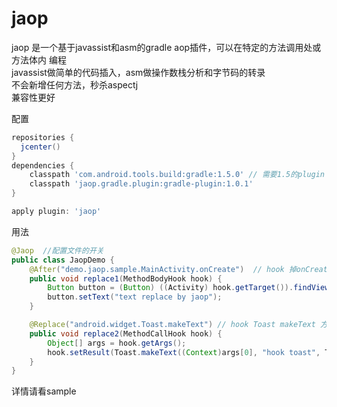 # jaop

jaop 是一个基于javassist和asm的gradle aop插件，可以在特定的方法调用处或方法体内 编程  
javassist做简单的代码插入，asm做操作数栈分析和字节码的转录  
 不会新增任何方法，秒杀aspectj  
 兼容性更好  

配置
```groovy
repositories {
  jcenter()
}
dependencies {
    classpath 'com.android.tools.build:gradle:1.5.0' // 需要1.5的plugin
    classpath 'jaop.gradle.plugin:gradle-plugin:1.0.1'
}

apply plugin: 'jaop'
```

用法
```java
@Jaop  //配置文件的开关
public class JaopDemo {
    @After("demo.jaop.sample.MainActivity.onCreate")  // hook 掉onCreate 方法的方法体
    public void replace1(MethodBodyHook hook) {
        Button button = (Button) ((Activity) hook.getTarget()).findViewById(R.id.button);
        button.setText("text replace by jaop");
    }

    @Replace("android.widget.Toast.makeText") // hook Toast makeText 方法的调用处, 替换toast的文本
    public void replace2(MethodCallHook hook) {
        Object[] args = hook.getArgs();
        hook.setResult(Toast.makeText((Context)args[0], "hook toast", Toast.LENGTH_LONG)); // 设置返回值
    }
}
```
详情请看sample

